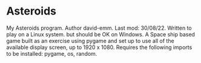 # Asteroids
My Asteroids program. Author david-emm. Last mod: 30/08/22.
Written to play on a Linux system. but should be OK on Windows.
A Space ship based game built as an exercise using pygame and set up to use
all of the available display screen, up to 1920 x 1080. Requires the following
imports to be installed: pygame, os, random.

